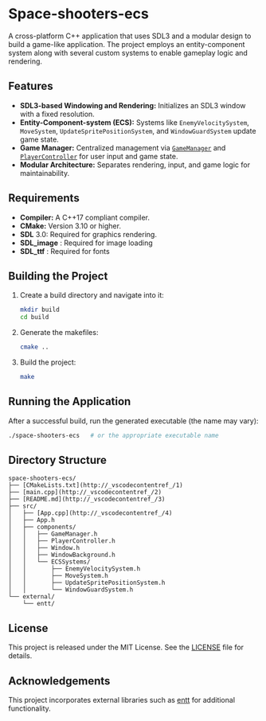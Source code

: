# Space-shooters-ecs

A cross-platform C++ application that uses SDL3 and a modular design to build a game-like application. The project employs an entity-component system along with several custom systems to enable gameplay logic and rendering.

## Features

-   **SDL3-based Windowing and Rendering:** Initializes an SDL3 window with a fixed resolution.
-   **Entity-Component-system (ECS):** Systems like `EnemyVelocitySystem`, `MoveSystem`, `UpdateSpritePositionSystem`, and `WindowGuardSystem` update game state.
-   **Game Manager:** Centralized management via [`GameManager`](src/components/GameManager.h) and [`PlayerController`](src/components/PlayerController.h) for user input and game state.
-   **Modular Architecture:** Separates rendering, input, and game logic for maintainability.

## Requirements

-   **Compiler:** A C++17 compliant compiler.
-   **CMake:** Version 3.10 or higher.
-   **SDL** 3.0: Required for graphics rendering.
-   **SDL_image** : Required for image loading
-   **SDL_ttf** : Required for fonts

## Building the Project

1. Create a build directory and navigate into it:

    ```sh
    mkdir build
    cd build
    ```

2. Generate the makefiles:

    ```sh
    cmake ..
    ```

3. Build the project:

    ```sh
    make
    ```

## Running the Application

After a successful build, run the generated executable (the name may vary):

```sh
./space-shooters-ecs   # or the appropriate executable name
```

## Directory Structure

```
space-shooters-ecs/
├── [CMakeLists.txt](http://_vscodecontentref_/1)
├── [main.cpp](http://_vscodecontentref_/2)
├── [README.md](http://_vscodecontentref_/3)
├── src/
│   ├── [App.cpp](http://_vscodecontentref_/4)
│   ├── App.h
│   ├── components/
│   │   ├── GameManager.h
│   │   ├── PlayerController.h
│   │   ├── Window.h
│   │   ├── WindowBackground.h
│   │   └── ECSSystems/
│   │       ├── EnemyVelocitySystem.h
│   │       ├── MoveSystem.h
│   │       ├── UpdateSpritePositionSystem.h
│   │       └── WindowGuardSystem.h
└── external/
    └── entt/
```

## License

This project is released under the MIT License. See the [LICENSE](LICENSE) file for details.

## Acknowledgements

This project incorporates external libraries such as [entt](external/entt) for additional functionality.
